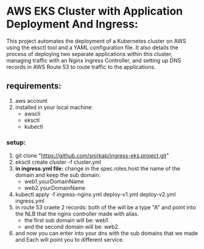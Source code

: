 # AWS EKS Cluster with Application Deployment And Ingress:
This project automates the deployment of a Kubernetes cluster on AWS using the eksctl tool and a YAML configuration file. It also details the process of deploying two separate applications within this cluster, managing traffic with an Nginx Ingress Controller, and setting up DNS records in AWS Route 53 to route traffic to the applications.
## requirements:
1. aws account
2. installed in your local machine:
   * awscli
   * eksctl
   * kubectl 
### setup:
1. git clone "https://github.com/snirkap/ingress-eks.project.git"
2. eksctl create cluster -f cluster.yml
3. **in ingress.yml file:**
   change in the spec.roles.host the name of the domain and keep the sub domain:
   * web1.yourDomainName
   * web2.yourDomainName
5. kubectl apply -f ingress-nginx.yml deploy-v1.yml deploy-v2.yml ingress.yml
6. in route 53 craete 2 records:
    both of the will be a type "A" and point into the NLB that the nginx controller made with alias.
   * the first sub domain will be: web1.
   * and the second domain will be: web2.
7. and now you can enter into your dns with the sub domains that we made and Each will point you to different service. 
   
